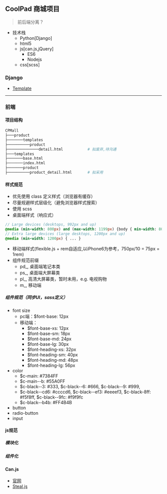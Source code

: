 ## CoolPad 商城项目

>前后端分离？
>

- 技术栈
	- Python[Django]
	- html5
	- js[can.js,jQuery]
		- ES6
		- Nodejs
	- css[scss]

### Django
- [Template](https://docs.djangoproject.com/en/1.10/topics/templates/)

---

### 前端

#### 项目结构
``` bash
CPMall
├───product
├───────templates
├──────────product
├──────────────detail.html           # 拟废弃,待沟通
├───templates
├───────base.html
├───────index.html
├───────product
├──────────product_detail.html       # 拟采用

```

#### 样式规范
- 优先使用 class 定义样式（浏览器有缓存）
- 尽量规避样式层级化（避免浏览器样式搜索）
- 使用 scss
- 桌面端样式（响应式）
``` sass
// Large devices (desktops, 992px and up)
@media (min-width: 800px) and (max-width: 1199px) {body { min-width: 800px; } }
// Extra large devices (large desktops, 1200px and up)
@media (min-width: 1200px) { ... }
```
- 移动端样式(flexible.js + rem自适应,以iPhone6为参考，750px/10 = 75px = 1rem)
- 组件规范前缀
	- pd_, 桌面端笔记本类
	- ps_, 桌面端大屏幕类
	- pl_, 高清大屏幕类，暂时未用，e.g. 电视购物
	- m_, 移动端

##### 组件规范（同步UI，sass定义）
- font size
	- pc端：$font-base: 12px
	- 移动端：
		- $font-base-xs: 12px
		- $font-base-sm: 18px
		- $font-base-md: 24px
		- $font-base-lg: 30px
		- $font-heading-xs: 32px
		- $font-heading-sm: 40px
		- $font-heading-md: 48px
		- $font-heading-lg: 56px
- color
	- $c-main: #7384FF
	- $c-main--b: #55A0FF
	- $c-black--3: #333, $c-black--6: #666, $c-black--9: #999,
	- $c-black--cd6: #ccccd6, $c-black--ef3: #eeeef3, $c-black-8ff: #f5f8ff, $c-black--9fc: #f9f9fc
	- $c-black--b4b: #FF4B4B
- button
- radio-button
- input


#### js规范

##### 模块化

##### 组件化

#### Can.js
- [官网](https://canjs.com/)
- [Steal.js](http://stealjs.com/docs/StealJS.quick-start.html)

